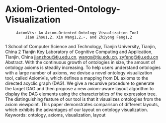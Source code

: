 Axiom-Oriented-Ontology-Visualization
=====================================
         AxiomVis: An Axiom-Oriented Ontology Visualization Tool
             Jian Zhou1,2, Xin Wang1,2,⋆, and Zhiyong Feng1,2
1 School of Computer Science and Technology, Tianjin University, Tianjin, China
2 Tianjin Key Laboratory of Cognitive Computing and Application, Tianjin, China
jianzhou@tju.edu.cn, wangx@tju.edu.cn, zyfeng@tju.edu.cn
    Abstract. With the continuous growth of ontologies in size, the amount
of ontology axioms is steadily increasing. To help users understand ontologies
with a large number of axioms, we devise a novel ontology visualization
tool, called AxiomVis, which defines a mapping from DL axioms
to the directed acyclic graph (DAG). We give a recursive procedure to
generate the target DAG and then propose a new axiom-aware layout
algorithm to display the DAG elements using the characteristics of the
expression tree. The distinguishing feature of our tool is that it visualizes
ontologies from the axiom viewpoint. This paper demonstrates comparison
of different layouts, which exhibits the advantages of our layout on
ontology visualization.
    Keywords: ontology, axioms, visualization, layout
